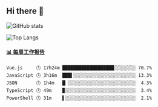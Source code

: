## Hi there 👋

![GitHub stats](https://github-readme-stats.orilight.top/api?username=orilights)

![Top Langs](https://github-readme-stats.orilight.top/api/top-langs/?username=orilights&layout=compact)

<!-- waka-box start -->
#### <a href="https://gist.github.com/92c8d5b388768c10efcba86e82b7c4fb" target="_blank">📊 每周工作报告</a>
```text
Vue.js     🕓 17h24m ███████████████████░░░░░░░░ 70.7%
JavaScript 🕓 3h16m  ███▌░░░░░░░░░░░░░░░░░░░░░░░ 13.3%
JSON       🕓 1h4m   █▏░░░░░░░░░░░░░░░░░░░░░░░░░  4.3%
TypeScript 🕓 49m    ▉░░░░░░░░░░░░░░░░░░░░░░░░░░  3.4%
PowerShell 🕓 31m    ▌░░░░░░░░░░░░░░░░░░░░░░░░░░  2.1%
```
<!-- Powered by https://github.com/journey-ad/waka-box-go . -->
<!-- waka-box end -->
